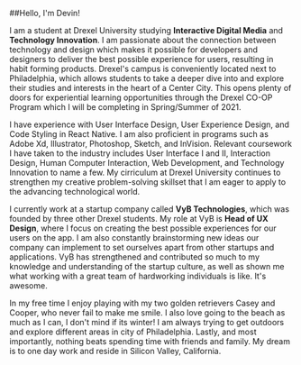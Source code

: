 ##Hello, I'm Devin! 

I am a student at Drexel University studying **Interactive Digital Media** and **Technology Innovation**. I am passionate about the connection between technology and design which makes it possible for developers and designers to deliver the best possible experience for users, resulting in habit forming products. Drexel's campus is conveniently located next to Philadelphia, which allows students to take a deeper dive into and explore their studies and interests in the heart of a Center City. This opens plenty of doors for experiential learning opportunities through the Drexel CO-OP Program which I will be completing in Spring/Summer of 2021.

I have experience with User Interface Design, User Experience Design, and Code Styling in React Native. I am also proficient in programs such as Adobe Xd, Illustrator, Photoshop, Sketch, and InVision. Relevant coursework I have taken to the industry includes User Interface I and II, Interaction Design, Human Computer Interaction, Web Development, and Technology Innovation to name a few. My cirriculum at Drexel University continues to strengthen my creative problem-solving skillset that I am eager to apply to the advancing technological world. 

I currently work at a startup company called **VyB Technologies**, which was founded by three other Drexel students. My role at VyB is **Head of UX Design**, where I focus on creating the best possible experiences for our users on the app. I am also constantly brainstorming new ideas our company can implement to set ourselves apart from other startups and  applications. VyB has strengthened and contributed so much to my knowledge and understanding of the startup culture, as well as shown me what working with a great team of hardworking individuals is like. It's awesome. 

In my free time I enjoy playing with my two golden retrievers Casey and Cooper, who never fail to make me smile. I also love going to the beach as much as I can, I don't mind if its winter! I am always trying to get outdoors and explore different areas in city of Philadelphia. Lastly, and most importantly, nothing beats spending time with friends and family. My dream is to one day work and reside in Silicon Valley, California.